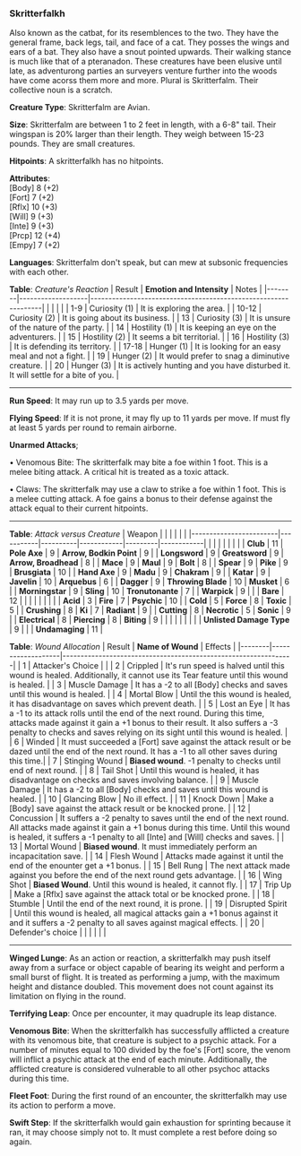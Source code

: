 ### Skritterfalkh
Also known as the catbat, for its resemblences to the two. They have the general frame, back legs, tail, and face of a cat. They posses the wings and ears of a bat. They also have a snout pointed upwards. Their walking stance is much like that of a pteranadon. These creatures have been elusive until late, as adventurong parties an surveyers venture further into the woods have come acorss them more and more. Plural is Skritterfalm. Their collective noun is a scratch.

**Creature Type**: Skritterfalm are Avian.

**Size**: Skritterfalm are between 1 to 2 feet in length, with a 6-8" tail. Their wingspan is 20% larger than their length. They weigh between 15-23 pounds. They are small creatures.

**Hitpoints**: A skritterfalkh has no hitpoints.

**Attributes**:  
[Body] 8 (+2)  
[Fort] 7 (+2)  
[Rflx] 10 (+3)  
[Will] 9 (+3)  
[Inte] 9 (+3)  
[Prcp] 12 (+4)  
[Empy] 7 (+2)  

**Languages**: Skritterfalm don't speak, but can mew at subsonic frequencies with each other.

**Table**: *Creature's Reaction*
| Result | **Emotion and Intensity** | Notes        |
|--------|-------------------|----------------------------------------------------------------|
|        |                                                |                                   |
|   1-9  | Curiosity (1) | It is exploring the area. |
|  10-12 | Curiosity (2) | It is going about its business. |
|   13   | Curiosity (3) | It is unsure of the nature of the party. |
|   14   | Hostility (1) | It is keeping an eye on the adventurers. |
|   15   | Hostility (2) | It seems a bit territorial. |
|   16   | Hostility (3) | It is defending its territory. |
|  17-18 | Hunger (1)    | It is looking for an easy meal and not a fight. |
|   19   | Hunger (2)    | It would prefer to snag a diminutive creature. |
|   20   | Hunger (3)    | It is actively hunting and you have disturbed it. It will settle for a bite of you. |

-----

**Run Speed**: It may run up to 3.5 yards per move.

**Flying Speed**: If it is not prone, it may fly up to 11 yards per move. If must fly at least 5 yards per round to remain airborne.

**Unarmed Attacks**;

 • Venomous Bite: The skritterfalk may bite a foe within 1 foot. This is a melee biting attack. A critical hit is treated as a toxic attack.

 • Claws: The skritterfalk may use a claw to strike a foe within 1 foot. This is a melee cutting attack. A foe gains a bonus to their defense against the attack equal to their current hitpoints.

-----

**Table**: *Attack versus Creature*
| Weapon                 |          |            |         |            |         |
|------------------------|-----------|----------|------------|---------|------------|
|                        |          |            |         |            |         |
| **Club**                   | 11     | **Pole Axe**         | 9     | **Arrow, Bodkin Point**    | 9    |
| **Longsword**              | 9     | **Greatsword**       | 9     | **Arrow, Broadhead**       | 8    |
| **Mace**                   | 9     | **Maul**             | 9    | **Bolt** | 8    |
| **Spear**                  | 9     | **Pike**             | 9     | **Brusgiata** | 10     |
| **Hand Axe**               | 9     | **Madu**             | 9     | **Chakram** | 9    |
| **Katar**                  | 9     | **Javelin**          | 10   | **Arquebus** | 6    |
| **Dagger**                 | 9     | **Throwing Blade**   | 10   | **Musket** |  6    |
| **Morningstar**            | 9     | **Sling**            | 10    | **Tronutonante** | 7    |
| **Warpick**                | 9     |              |         |  **Bare** |   12  |
|                        |           |          |            |         |            |
| **Acid**                   | 3     | **Fire** | 7     | **Psychic** | 10     |
| **Cold**                   | 5     | **Force** | 8     | **Toxic**  | 5     |
| **Crushing**               | 8     | **Ki** | 7     | **Radiant** | 9     |
| **Cutting**                | 8     | **Necrotic** | 5     | **Sonic** | 9    |
| **Electrical**             | 8     | **Piercing** | 8     | **Biting** | 9    |
|                        |           |          |            |         |            |
| **Unlisted Damage Type** | 9 |    |     | **Undamaging** | 11 |

**Table**: *Wound Allocation*
| Result | **Name of Wound** | Effects                                                        |
|--------|-------------------|----------------------------------------------------------------|
|   1    | Attacker's Choice |                                                                |
|   2    | Crippled          | It's run speed is halved until this wound is healed. Additionally, it cannot use its Tear feature until this wound is healed.      |
|   3    | Muscle Damage     | It has a -2 to all [Body] checks and saves until this wound is healed. |
|   4    | Mortal Blow       | Until the this wound is healed, it has disadvantage on saves which prevent death. |
|   5    | Lost an Eye       | It has a -1 to its attack rolls until the end of the next round. During this time, attacks made against it gain a +1 bonus to their result. It also suffers a -3 penalty to checks and saves relying on its sight until this wound is healed. |
|   6    | Winded            | It must succeeded a [Fort] save against the attack result or be dazed until the end of the next round. It has a -1 to all other saves during this time.|
|   7    | Stinging Wound    | **Biased wound**. -1 penalty to checks until end of next round. |
|   8    | Tail Shot         | Until this wound is healed, it has disadvantage on checks and saves involving balance. |
|   9    | Muscle Damage     | It has a -2 to all [Body] checks and saves until this wound is healed. |
|   10   | Glancing Blow     | No ill effect. |
|   11   | Knock Down        | Make a [Body] save against the attack result or be knocked prone. |
|   12   | Concussion        | It suffers a -2 penalty to saves until the end of the next round. All attacks made against it gain a +1 bonus during this time. Until this wound is healed, it suffers a -1 penalty to all [Inte] and [Will] checks and saves. |
|   13   | Mortal Wound    | **Biased wound**. It must immediately perform an incapacitation save. |
|   14   | Flesh Wound       | Attacks made against it until the end of the enounter get a +1 bonus. |
|   15   | Bell Rung         | The next attack made against you before the end of the next round gets advantage.  |
|   16   | Wing Shot         | **Biased Wound**. Until this wound is healed, it cannot fly. |
|   17   | Trip Up           | Make a [Rflx] save against the attack total or be knocked prone.                                  |
|   18   | Stumble           | Until the end of the next round, it is prone. |
|   19   | Disrupted Spirit  | Until this wound is healed, all magical attacks gain a +1 bonus against it and it suffers a -2 penalty to all saves against magical effects. |
|   20   | Defender's choice |                                   |
|        |                                                |                                   |

-----

**Winged Lunge**: As an action or reaction, a skritterfalkh may push itself away from a surface or object capable of bearing its weight and perform a small burst of flight. It is treated as performing a jump, with the maximum height and distance doubled. This movement does not count against its limitation on flying in the round.

**Terrifying Leap**: Once per encounter, it may quadruple its leap distance.

**Venomous Bite**: When the skritterfalkh has successfully afflicted a creature with its venomous bite, that creature is subject to a psychic attack. For a number of minutes equal to 100 divided by the foe's [Fort] score, the venom will inflict a psychic attack at the end of each minute. Additionally, the afflicted creature is considered vulnerable to all other psychoc attacks during this time.

**Fleet Foot**: During the first round of an encounter, the skritterfalkh may use its action to perform a move.

**Swift Step**: If the skritterfalkh would gain exhaustion for sprinting because it ran, it may choose simply not to. It must complete a rest before doing so again.
